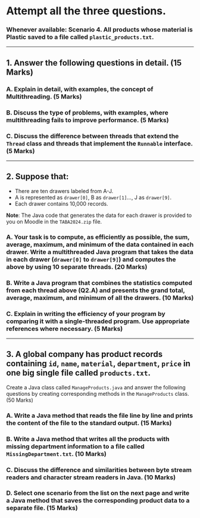 # Attempt all the three questions.

### Whenever available: Scenario 4. All products whose material is Plastic saved to a file called `plastic_products.txt`.

---

## 1. Answer the following questions in detail. (15 Marks)

### A. Explain in detail, with examples, the concept of Multithreading. (5 Marks)

### B. Discuss the type of problems, with examples, where multithreading fails to improve performance. (5 Marks)

### C. Discuss the difference between threads that extend the `Thread` class and threads that implement the `Runnable` interface. (5 Marks)

---

## 2. Suppose that:

- There are ten drawers labeled from A-J.
- A is represented as `drawer[0]`, B as `drawer[1]`…, J as `drawer[9]`.
- Each drawer contains 10,000 records.

**Note**: The Java code that generates the data for each drawer is provided to you on Moodle in the `TABA2024.zip` file.

### A. Your task is to compute, as efficiently as possible, the sum, average, maximum, and minimum of the data contained in each drawer. Write a multithreaded Java program that takes the data in each drawer (`drawer[0]` to `drawer[9]`) and computes the above by using 10 separate threads. (20 Marks)

### B. Write a Java program that combines the statistics computed from each thread above (Q2.A) and presents the grand total, average, maximum, and minimum of all the drawers. (10 Marks)

### C. Explain in writing the efficiency of your program by comparing it with a single-threaded program. Use appropriate references where necessary. (5 Marks)

---

## 3. A global company has product records containing `id`, `name`, `material`, `department`, `price` in one big single file called `products.txt`. 

Create a Java class called `ManageProducts.java` and answer the following questions by creating corresponding methods in the `ManageProducts` class. (50 Marks)

### A. Write a Java method that reads the file line by line and prints the content of the file to the standard output. (15 Marks)

### B. Write a Java method that writes all the products with missing department information to a file called `MissingDepartment.txt`. (10 Marks)

### C. Discuss the difference and similarities between byte stream readers and character stream readers in Java. (10 Marks)

### D. Select one scenario from the list on the next page and write a Java method that saves the corresponding product data to a separate file. (15 Marks)
